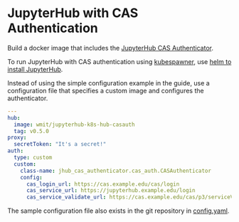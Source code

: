 JupyterHub with CAS Authentication
==================================

Build a docker image that includes the
[JupyterHub CAS Authenticator](https://github.com/cwaldbieser/jhub_cas_authenticator).

To run JupyterHub with CAS authentication using
[kubespawner](https://github.com/jupyterhub/kubespawner), use [helm to install JupyterHub](https://zero-to-jupyterhub.readthedocs.io/en/latest/setup-jupyterhub.html).

Instead of using the simple configuration example in the guide, use a configuration
file that specifies a custom image and configures the authenticator.

```yaml
---
hub:
  image: wmit/jupyterhub-k8s-hub-casauth
  tag: v0.5.0
proxy:
  secretToken: "It's a secret!"
auth:
  type: custom
  custom:
    class-name: jhub_cas_authenticator.cas_auth.CASAuthenticator
    config:
      cas_login_url: https://cas.example.edu/cas/login
      cas_service_url: https://jupyterhub.example.edu/login
      cas_service_validate_url: https://cas.example.edu/cas/p3/serviceValidate
```

The sample configuration file also exists in the git repository in
[config.yaml](https://github.com/WMInfoTech/jupyterhub-k8s-hub-casauth/blob/master/config.yaml).
